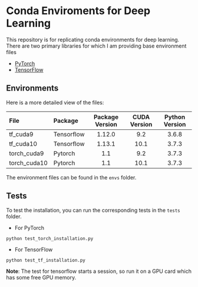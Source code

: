 # Conda Enviroments for Deep Learning

This repository is for replicating conda environments for deep learning. There are two primary libraries for which I am providing base environment files

* [PyTorch](https://pytorch.org/)
* [TensorFlow](https://www.tensorflow.org/)

## Environments

Here is a more detailed view of the files:

| File         	| Package    	| Package Version 	| CUDA Version 	| Python Version 	|
|:--------------	|:------------	|:-----------------:	|:--------------:	|:----------------:|
| tf_cuda9     	| Tensorflow 	| 1.12.0            	| 9.2          	| 3.6.8          	|
| tf_cuda10    	| Tensorflow 	| 1.13.1            	| 10.1         	| 3.7.3          	|
| torch_cuda9  	| Pytorch    	| 1.1             	| 9.2          	| 3.7.3          	|
| torch_cuda10 	| Pytorch    	| 1.1             	| 10.1         	| 3.7.3          	|

The environment files can be found in the `envs` folder.


## Tests

To test the installation, you can run the corresponding tests in the `tests` folder.

* For PyTorch
```
python test_torch_installation.py
```

* For TensorFlow
```
python test_tf_installation.py
```

__Note__: The test for tensorflow starts a session, so run it on a GPU card which has some free GPU memory.
